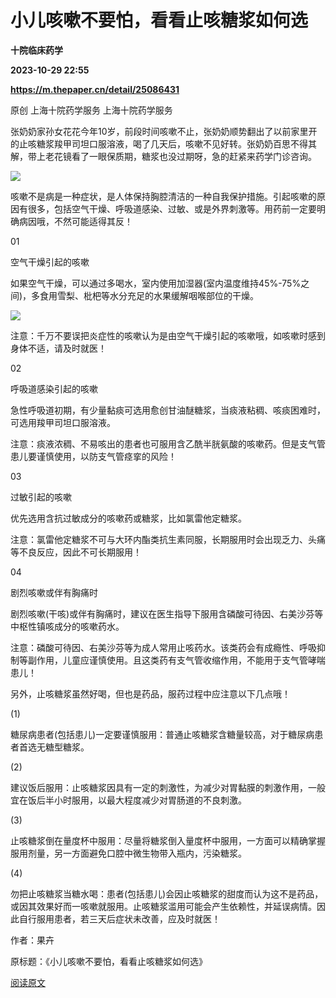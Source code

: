 # 小儿咳嗽不要怕，看看止咳糖浆如何选
**十院临床药学**

**2023-10-29 22:55**

**https://m.thepaper.cn/detail/25086431**

原创 上海十院药学服务 上海十院药学服务

张奶奶家孙女花花今年10岁，前段时间咳嗽不止，张奶奶顺势翻出了以前家里开的止咳糖浆羧甲司坦口服溶液，喝了几天后，咳嗽不见好转。张奶奶百思不得其解，带上老花镜看了一眼保质期，糖浆也没过期呀，急的赶紧来药学门诊咨询。

![](https://imagepphcloud.thepaper.cn/pph/image/275/903/237.jpg)

咳嗽不是病是一种症状，是人体保持胸腔清洁的一种自我保护措施。引起咳嗽的原因有很多，包括空气干燥、呼吸道感染、过敏、或是外界刺激等。用药前一定要明确病因哦，不然可能适得其反！

01

空气干燥引起的咳嗽

如果空气干燥，可以通过多喝水，室内使用加湿器(室内温度维持45%-75%之间)，多食用雪梨、枇杷等水分充足的水果缓解咽喉部位的干燥。

![](https://imagepphcloud.thepaper.cn/pph/image/275/903/239.jpg)

注意：千万不要误把炎症性的咳嗽认为是由空气干燥引起的咳嗽哦，如咳嗽时感到身体不适，请及时就医！

02

呼吸道感染引起的咳嗽

急性呼吸道初期，有少量黏痰可选用愈创甘油醚糖浆，当痰液粘稠、咳痰困难时，可选用羧甲司坦口服溶液。

注意：痰液浓稠、不易咳出的患者也可服用含乙酰半胱氨酸的咳嗽药。但是支气管患儿要谨慎使用，以防支气管痉挛的风险！

03

过敏引起的咳嗽

优先选用含抗过敏成分的咳嗽药或糖浆，比如氯雷他定糖浆。

注意：氯雷他定糖浆不可与大环内酯类抗生素同服，长期服用时会出现乏力、头痛等不良反应，因此不可长期服用！

04

剧烈咳嗽或伴有胸痛时

剧烈咳嗽(干咳)或伴有胸痛时，建议在医生指导下服用含磷酸可待因、右美沙芬等中枢性镇咳成分的咳嗽药水。

注意：磷酸可待因、右美沙芬等为成人常用止咳药水。该类药会有成瘾性、呼吸抑制等副作用，儿童应谨慎使用。且这类药有支气管收缩作用，不能用于支气管哮喘患儿！

另外，止咳糖浆虽然好喝，但也是药品，服药过程中应注意以下几点哦！

(1)

糖尿病患者(包括患儿)一定要谨慎服用：普通止咳糖浆含糖量较高，对于糖尿病患者首选无糖型糖浆。

(2)

建议饭后服用：止咳糖浆因具有一定的刺激性，为减少对胃黏膜的刺激作用，一般宜在饭后半小时服用，以最大程度减少对胃肠道的不良刺激。

(3)

止咳糖浆倒在量度杯中服用：尽量将糖浆倒入量度杯中服用，一方面可以精确掌握服用剂量，另一方面避免口腔中微生物带入瓶内，污染糖浆。

(4)

勿把止咳糖浆当糖水喝：患者(包括患儿)会因止咳糖浆的甜度而认为这不是药品，或因其效果好而一咳嗽就服用。止咳糖浆滥用可能会产生依赖性，并延误病情。因此自行服用患者，若三天后症状未改善，应及时就医！

作者：果卉

原标题：《小儿咳嗽不要怕，看看止咳糖浆如何选》

[阅读原文](http://mp.weixin.qq.com/s?__biz=MzIzMjQwODE1Nw==&mid=2247485515&idx=1&sn=e73c7ec3682966ebe8139782028ec03c)